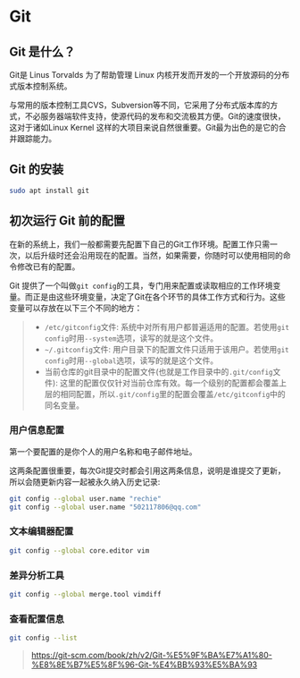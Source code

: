 # Git

## Git 是什么？

Git是 Linus Torvalds 为了帮助管理 Linux 内核开发而开发的一个开放源码的分布式版本控制系统。

与常用的版本控制工具CVS，Subversion等不同，它采用了分布式版本库的方式，不必服务器端软件支持，使源代码的发布和交流极其方便。Git的速度很快，这对于诸如Linux Kernel 这样的大项目来说自然很重要。Git最为出色的是它的合并跟踪能力。

## Git 的安装

```bash
sudo apt install git
```

## 初次运行 Git 前的配置

在新的系统上，我们一般都需要先配置下自己的Git工作环境。配置工作只需一次，以后升级时还会沿用现在的配置。当然，如果需要，你随时可以使用相同的命令修改已有的配置。

Git 提供了一个叫做`git config`的工具，专门用来配置或读取相应的工作环境变量。而正是由这些环境变量，决定了Git在各个环节的具体工作方式和行为。这些变量可以存放在以下三个不同的地方：

> - `/etc/gitconfig`文件: 系统中对所有用户都普遍适用的配置。若使用`git config`时用`--system`选项，读写的就是这个文件。
> - `~/.gitconfig`文件: 用户目录下的配置文件只适用于该用户。若使用`git config`时用`--global`选项，读写的就是这个文件。
> - 当前仓库的git目录中的配置文件(也就是工作目录中的`.git/config`文件): 这里的配置仅仅针对当前仓库有效。每一个级别的配置都会覆盖上层的相同配置，所以`.git/config`里的配置会覆盖`/etc/gitconfig`中的同名变量。

### 用户信息配置

第一个要配置的是你个人的用户名称和电子邮件地址。

这两条配置很重要，每次Git提交时都会引用这两条信息，说明是谁提交了更新，所以会随更新内容一起被永久纳入历史记录:

```bash
git config --global user.name "rechie"
git config --global user.name "502117806@qq.com"
```

### 文本编辑器配置

```bash
git config --global core.editor vim
```

### 差异分析工具

```bash
git config --global merge.tool vimdiff
```

### 查看配置信息

```bash
git config --list
```

> https://git-scm.com/book/zh/v2/Git-%E5%9F%BA%E7%A1%80-%E8%8E%B7%E5%8F%96-Git-%E4%BB%93%E5%BA%93